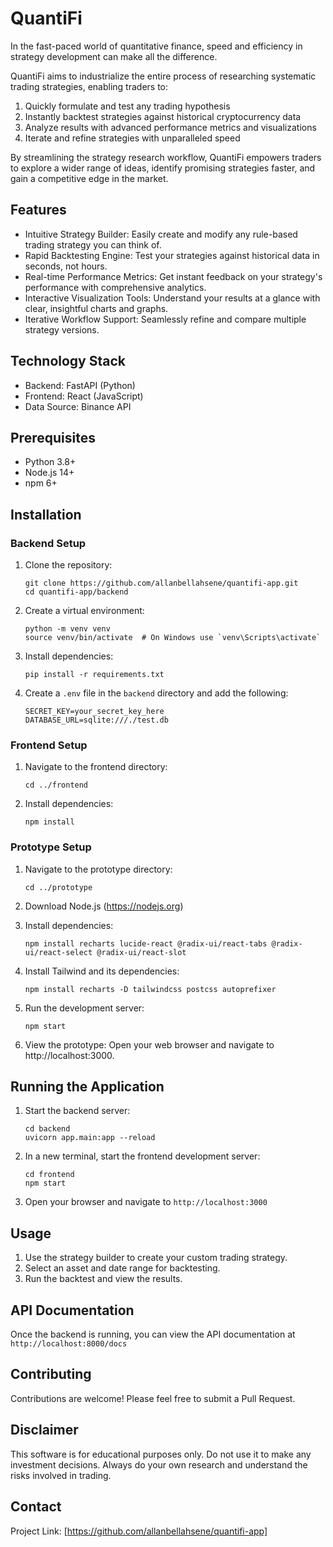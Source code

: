 # QuantiFi

In the fast-paced world of quantitative finance, speed and efficiency in strategy development can make all the difference. 

QuantiFi aims to industrialize the entire process of researching systematic trading strategies, enabling traders to:

1. Quickly formulate and test any trading hypothesis
2. Instantly backtest strategies against historical cryptocurrency data
3. Analyze results with advanced performance metrics and visualizations
4. Iterate and refine strategies with unparalleled speed

By streamlining the strategy research workflow, QuantiFi empowers traders to explore a wider range of ideas, identify promising strategies faster, and gain a competitive edge in the market.

## Features

- Intuitive Strategy Builder: Easily create and modify any rule-based trading strategy you can think of.
- Rapid Backtesting Engine: Test your strategies against historical data in seconds, not hours.
- Real-time Performance Metrics: Get instant feedback on your strategy's performance with comprehensive analytics.
- Interactive Visualization Tools: Understand your results at a glance with clear, insightful charts and graphs.
- Iterative Workflow Support: Seamlessly refine and compare multiple strategy versions.

## Technology Stack

- Backend: FastAPI (Python)
- Frontend: React (JavaScript)
- Data Source: Binance API

## Prerequisites

- Python 3.8+
- Node.js 14+
- npm 6+

## Installation

### Backend Setup

1. Clone the repository:
   ```
   git clone https://github.com/allanbellahsene/quantifi-app.git
   cd quantifi-app/backend
   ```

2. Create a virtual environment:
   ```
   python -m venv venv
   source venv/bin/activate  # On Windows use `venv\Scripts\activate`
   ```

3. Install dependencies:
   ```
   pip install -r requirements.txt
   ```

4. Create a `.env` file in the `backend` directory and add the following:
   ```
   SECRET_KEY=your_secret_key_here
   DATABASE_URL=sqlite:///./test.db
   ```

### Frontend Setup

1. Navigate to the frontend directory:
   ```
   cd ../frontend
   ```

2. Install dependencies:
   ```
   npm install
   ```

### Prototype Setup

1. Navigate to the prototype directory:
   ```
   cd ../prototype
   ```
2. Download Node.js (https://nodejs.org)

3. Install dependencies:
   ```
   npm install recharts lucide-react @radix-ui/react-tabs @radix-ui/react-select @radix-ui/react-slot
   ```
4. Install Tailwind and its dependencies:
   ```
   npm install recharts -D tailwindcss postcss autoprefixer
   ```
5. Run the development server:
   ```
   npm start
   ```
6. View the prototype: Open your web browser and navigate to http://localhost:3000.
   
## Running the Application

1. Start the backend server:
   ```
   cd backend
   uvicorn app.main:app --reload
   ```

2. In a new terminal, start the frontend development server:
   ```
   cd frontend
   npm start
   ```

3. Open your browser and navigate to `http://localhost:3000`

## Usage

1. Use the strategy builder to create your custom trading strategy.
2. Select an asset and date range for backtesting.
3. Run the backtest and view the results.

## API Documentation

Once the backend is running, you can view the API documentation at `http://localhost:8000/docs`

## Contributing

Contributions are welcome! Please feel free to submit a Pull Request.


## Disclaimer

This software is for educational purposes only. Do not use it to make any investment decisions. Always do your own research and understand the risks involved in trading.

## Contact


Project Link: [https://github.com/allanbellahsene/quantifi-app]
